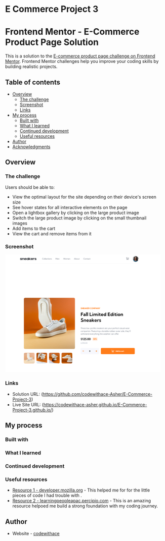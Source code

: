 # E Commerce Project 3

# Frontend Mentor - E-Commerce Product Page Solution

This is a solution to the [E-commerce product page challenge on Frontend Mentor](https://www.frontendmentor.io/challenges/ecommerce-product-page-UPsZ9MJp6). Frontend Mentor challenges help you improve your coding skills by building realistic projects.

## Table of contents

- [Overview](#overview)
  - [The challenge](#the-challenge)
  - [Screenshot](#screenshot)
  - [Links](#links)
- [My process](#my-process)
  - [Built with](#built-with)
  - [What I learned](#what-i-learned)
  - [Continued development](#continued-development)
  - [Useful resources](#useful-resources)
- [Author](#author)
- [Acknowledgments](#acknowledgments)

## Overview

### The challenge

Users should be able to:

- View the optimal layout for the site depending on their device's screen size
- See hover states for all interactive elements on the page
- Open a lightbox gallery by clicking on the large product image
- Switch the large product image by clicking on the small thumbnail images
- Add items to the cart
- View the cart and remove items from it

### Screenshot

<img src="screenshot.png">


### Links

- Solution URL: (https://github.com/codewithace-Asher/E-Commerce-Project-3)
- Live Site URL: (https://codewithace-asher.github.io/E-Commerce-Project-3.github.io/)

## My process

### Built with


### What I learned


### Continued development


### Useful resources

- [Resource 1 - developer.mozilla.org](https://developer.mozilla.org/en-US/docs/Learn/CSS) - This helped me for for the little pieces of code I had trouble with .
- [Resource 2 - learningpeopleapac.percipio.com](https://learningpeopleapac.percipio.com/) - This is an amazing resource helpoed me build a strong foundation with my coding journey.


## Author

- Website - [codewithace](https://https://github.com/codewithace-Asher)




